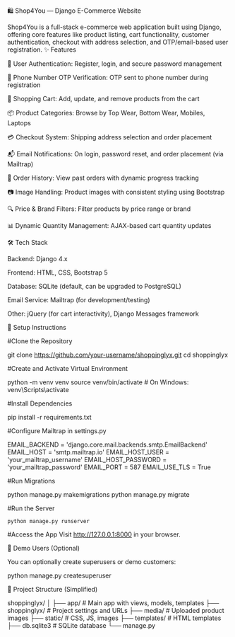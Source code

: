 🛍️ Shop4You — Django E-Commerce Website

Shop4You is a full-stack e-commerce web application built using Django, offering core features like product listing, cart functionality, customer authentication, checkout with address selection, and OTP/email-based user registration.
✨ Features

  🔐 User Authentication: Register, login, and secure password management

  📧 Phone Number OTP Verification: OTP sent to phone number during registration

  🛒 Shopping Cart: Add, update, and remove products from the cart

  📦 Product Categories: Browse by Top Wear, Bottom Wear, Mobiles, Laptops

  💳 Checkout System: Shipping address selection and order placement

  📬 Email Notifications: On login, password reset, and order placement (via Mailtrap)

  📄 Order History: View past orders with dynamic progress tracking

  📷 Image Handling: Product images with consistent styling using Bootstrap

  🔍 Price & Brand Filters: Filter products by price range or brand

  📊 Dynamic Quantity Management: AJAX-based cart quantity updates

🛠️ Tech Stack

  Backend: Django 4.x

  Frontend: HTML, CSS, Bootstrap 5

  Database: SQLite (default, can be upgraded to PostgreSQL)

  Email Service: Mailtrap (for development/testing)

  Other: jQuery (for cart interactivity), Django Messages framework

🚀 Setup Instructions

 #Clone the Repository

git clone https://github.com/your-username/shoppinglyx.git
cd shoppinglyx

#Create and Activate Virtual Environment

python -m venv venv
source venv/bin/activate  # On Windows: venv\Scripts\activate

#Install Dependencies

pip install -r requirements.txt

#Configure Mailtrap in settings.py

EMAIL_BACKEND = 'django.core.mail.backends.smtp.EmailBackend'
EMAIL_HOST = 'smtp.mailtrap.io'
EMAIL_HOST_USER = 'your_mailtrap_username'
EMAIL_HOST_PASSWORD = 'your_mailtrap_password'
EMAIL_PORT = 587
EMAIL_USE_TLS = True

#Run Migrations

python manage.py makemigrations
python manage.py migrate

#Run the Server

    python manage.py runserver

 #Access the App
    Visit http://127.0.0.1:8000 in your browser.

🧪 Demo Users (Optional)

You can optionally create superusers or demo customers:

python manage.py createsuperuser

📁 Project Structure (Simplified)

shoppinglyx/
│
├── app/                  # Main app with views, models, templates
├── shoppinglyx/          # Project settings and URLs
├── media/                # Uploaded product images
├── static/               # CSS, JS, images
├── templates/            # HTML templates
├── db.sqlite3            # SQLite database
└── manage.py
